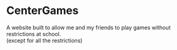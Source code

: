 # CenterGames

A website built to allow me and my friends to play games without restrictions at school.
<br>(except for all the restrictions)
